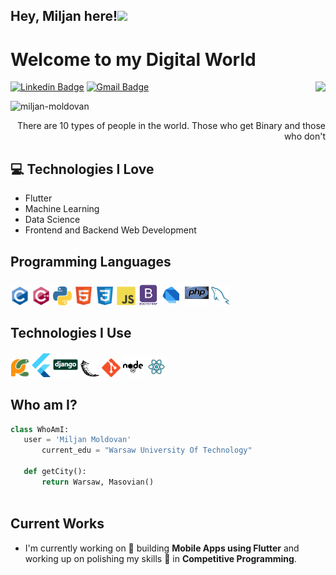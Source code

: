 ## Hey, Miljan here!<img src="https://media.giphy.com/media/hvRJCLFzcasrR4ia7z/giphy.gif" width="25px">

<h1>Welcome to my Digital World</h1> 

<img src = 'https://upload.wikimedia.org/wikipedia/commons/0/01/Matrixcode.gif' align='right'/>

[![Linkedin Badge](https://img.shields.io/badge/-miljan-moldovan-blue?style=flat-square&logo=Linkedin&logoColor=white&link=https://www.linkedin.com/in/miljan-moldovan-/)](https://www.linkedin.com/in/miljan-moldovan-/) [![Gmail Badge](https://img.shields.io/badge/-miljan.moldovan@gmail.com-c14438?style=flat-square&logo=Gmail&logoColor=white&link=mailto:miljan.moldovan@gmail.com)](mailto:miljan.moldovan@gmail.com) 
<p align="left"> <img src="https://komarev.com/ghpvc/?username=miljan-moldovan" alt="miljan-moldovan" /> </p>

<div style="text-align: right">There are 10 types of people in the world. Those who get Binary and those who don't</div>

## :computer: Technologies I Love
* Flutter
* Machine Learning
* Data Science
* Frontend and Backend Web Development

## Programming Languages
<img src = 'https://github.com/miljan-moldovan/miljan-moldovan/blob/master/images/c-original.svg' width='30'/> <img src = 'https://github.com/miljan-moldovan/miljan-moldovan/blob/master/images/cpp.svg' width='30'/> <img src = 'https://github.com/miljan-moldovan/miljan-moldovan/blob/master/images/python2.png' height='30'/>  <img src = 'https://github.com/miljan-moldovan/miljan-moldovan/blob/master/images/html.svg' width='30'/> <img src = 'https://github.com/miljan-moldovan/miljan-moldovan/blob/master/images/css.svg' width='30'/> <img src = 'https://github.com/miljan-moldovan/miljan-moldovan/blob/master/images/js.svg' width='30'/> <img src = 'https://github.com/miljan-moldovan/miljan-moldovan/blob/master/images/bootstrap.svg' width='33'/> <img src = 'https://github.com/miljan-moldovan/miljan-moldovan/blob/master/images/dart.svg' width='33'/> <img src = 'https://github.com/miljan-moldovan/miljan-moldovan/blob/master/images/php.svg' width='40'/>
 <img src = 'https://github.com/miljan-moldovan/miljan-moldovan/blob/master/images/sql.svg' width='30'/> 
 
 ## Technologies I Use
 <img src = 'https://github.com/miljan-moldovan/miljan-moldovan/blob/master/images/pycharm.svg' width='30'/> <img src = 'https://github.com/miljan-moldovan/miljan-moldovan/blob/master/images/flutter-logo.svg' width='30'/> <img src = 'https://github.com/miljan-moldovan/miljan-moldovan/blob/master/images/django.svg' height='40'/> <img src = 'https://github.com/miljan-moldovan/miljan-moldovan/blob/master/images/flask.png' width='30'/> <img src = 'https://github.com/miljan-moldovan/miljan-moldovan/blob/master/images/git.svg' width='30'/> <img src = 'https://github.com/miljan-moldovan/miljan-moldovan/blob/master/images/nodejs.svg' width='33'/> <img src = 'https://github.com/miljan-moldovan/miljan-moldovan/blob/master/images/react.svg' width='33'/>
 
 ## Who am I?
 ```python
 class WhoAmI:
 	user = 'Miljan Moldovan'
		current_edu = "Warsaw University Of Technology"
	
	def getCity():
		return Warsaw, Masovian()
	
 ```
 
## Current Works
 * I'm currently working on 🔭 building **Mobile Apps using Flutter** and working up on polishing my skills 🌱 in **Competitive Programming**.
 
